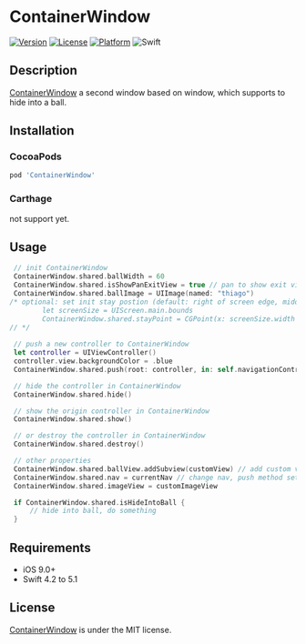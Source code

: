 # ContainerWindow

[![Version](https://img.shields.io/cocoapods/v/ContainerWindow.svg?style=flat)](https://cocoapods.org/pods/ContainerWindow)
[![License](https://img.shields.io/cocoapods/l/ContainerWindow.svg?style=flat)](https://github.com/ThiagoCamila/ContainerWindow/blob/master/LICENSE)
[![Platform](https://img.shields.io/cocoapods/p/ContainerWindow.svg?style=flat)](https://github.com/ThiagoCamila/ContainerWindow)
![Swift](https://img.shields.io/badge/%20in-swift%205.1-orange.svg)


## Description
<u>ContainerWindow</u> a second window based on window, which supports to hide into a ball.


## Installation

### CocoaPods

```ruby
pod 'ContainerWindow'
```

### Carthage

not support yet.

## Usage

```swift
 // init ContainerWindow
 ContainerWindow.shared.ballWidth = 60
 ContainerWindow.shared.isShowPanExitView = true // pan to show exit view
 ContainerWindow.shared.ballImage = UIImage(named: "thiago")
/* optional: set init stay postion (default: right of screen edge, middle of horizon)
        let screenSize = UIScreen.main.bounds
        ContainerWindow.shared.stayPoint = CGPoint(x: screenSize.width - ContainerWindow.shared.ballWidth - 10, y: 600)
// */
 
 // push a new controller to ContainerWindow
 let controller = UIViewController()
 controller.view.backgroundColor = .blue
 ContainerWindow.shared.push(root: controller, in: self.navigationController)

 // hide the controller in ContainerWindow
 ContainerWindow.shared.hide()

 // show the origin controller in ContainerWindow
 ContainerWindow.shared.show()

 // or destroy the controller in ContainerWindow
 ContainerWindow.shared.destroy()

 // other properties
 ContainerWindow.shared.ballView.addSubview(customView) // add custom view into ball you like
 ContainerWindow.shared.nav = currentNav // change nav, push method set this property
 ContainerWindow.shared.imageView = customImageView

 if ContainerWindow.shared.isHideIntoBall {
     // hide into ball, do something
 }
```

## Requirements

- iOS 9.0+
- Swift 4.2 to 5.1


## License

<u>ContainerWindow</u> is under the MIT license.